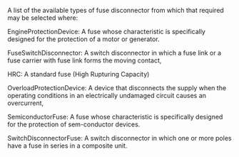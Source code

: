 A list of the available types of fuse disconnector from which that required may be selected where:



EngineProtectionDevice: A fuse whose characteristic is specifically designed for the protection of a motor or generator.

FuseSwitchDisconnector: A switch disconnector in which a fuse link or a fuse carrier with fuse link forms the moving contact,

HRC: A standard fuse (High Rupturing Capacity)

OverloadProtectionDevice: A device that disconnects the supply when the operating conditions in an electrically undamaged circuit causes an overcurrent,

SemiconductorFuse: A fuse whose characteristic is specifically designed for the protection of sem-conductor devices.

SwitchDisconnectorFuse: A switch disconnector in which one or more poles have a fuse in series in a composite unit.
